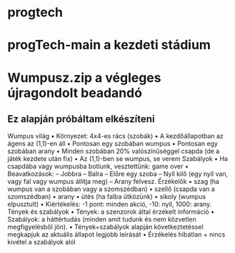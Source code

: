 # progtech
# progTech-main a kezdeti stádium 
# Wumpusz.zip a végleges újragondolt beadandó
Ez alapján próbáltam elkészíteni
------------------------------------------------------
Wumpus világ
• Környezet: 4x4-es rács (szobák)
• A kezdőállapotban az ágens az (1,1)-en áll
• Pontosan egy szobában wumpus
• Pontosan egy szobában arany
• Minden szobában 20%
valószínűséggel csapda (de a játék
kezdete után fix)
• Az (1,1)-ben se wumpus, se verem
Szabályok
• Ha csapdába vagy wumpusba
botlunk, vesztettünk: game over
• Beavatkozások:
– Jobbra
– Balra
– Előre egy szoba
– Nyíl kilő (egy nyíl van, vagy fal vagy
wumpus állítja meg)
– Arany felvesz.
Érzékelők
• szag (ha wumpus van a szobában vagy
a szomszédban)
• szellő (csapda van a szomszédban)
• arany
• ütés (ha falba ütközünk)
• sikoly (wumpus elpusztult)
• Kiértékelés: -1 pont: minden akció, -10:
nyíl, 1000: arany.
Tények és szabályok
• Tények: a szenzorok által érzékelt információ
• Szabályok: a háttértudás (minden
amit tudunk és nem közvetlen
megfigyelésből jön).
• Tények+szabályok alapján
következtetéssel megkapjuk az
aktuális állapot legjobb leírását
• Érzékelés hibátlan + nincs kivétel a
szabályok alól
